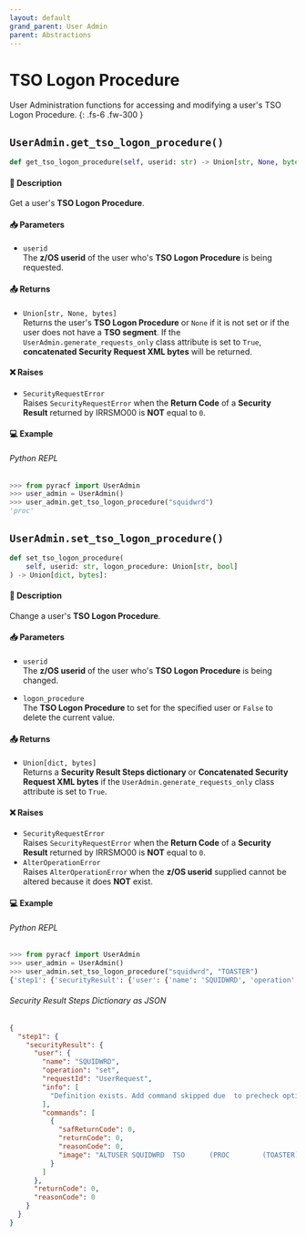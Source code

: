 ```yaml
---
layout: default
grand_parent: User Admin
parent: Abstractions
---
```


# TSO Logon Procedure

User Administration functions for accessing and modifying a user's TSO Logon Procedure. 
{: .fs-6 .fw-300 }

## `UserAdmin.get_tso_logon_procedure()`

```python
def get_tso_logon_procedure(self, userid: str) -> Union[str, None, bytes]:
```

#### 📄 Description

Get a user's **TSO Logon Procedure**.

#### 📥 Parameters
* `userid`<br>
  The **z/OS userid** of the user who's **TSO Logon Procedure** is being requested.

#### 📤 Returns
* `Union[str, None, bytes]`<br>
  Returns the user's **TSO Logon Procedure** or `None` if it is not set or if the user does not have a **TSO segment**. If the `UserAdmin.generate_requests_only` class attribute is set to `True`, **concatenated Security Request XML bytes** will be returned.

#### ❌ Raises
* `SecurityRequestError`<br>
  Raises `SecurityRequestError` when the **Return Code** of a **Security Result** returned by IRRSMO00 is **NOT** equal to `0`.

#### 💻 Example

###### Python REPL
```python
>>> from pyracf import UserAdmin
>>> user_admin = UserAdmin()
>>> user_admin.get_tso_logon_procedure("squidwrd")
'proc'
```

## `UserAdmin.set_tso_logon_procedure()`

```python
def set_tso_logon_procedure(
    self, userid: str, logon_procedure: Union[str, bool]
) -> Union[dict, bytes]:
```

#### 📄 Description

Change a user's **TSO Logon Procedure**.

#### 📥 Parameters
* `userid`<br>
  The **z/OS userid** of the user who's **TSO Logon Procedure** is being changed.

* `logon_procedure`<br>
  The **TSO Logon Procedure** to set for the specified user or `False` to delete the current value.

#### 📤 Returns
* `Union[dict, bytes]`<br>
  Returns a **Security Result Steps dictionary** or **Concatenated Security Request XML bytes** if the `UserAdmin.generate_requests_only` class attribute is set to `True`.

#### ❌ Raises
* `SecurityRequestError`<br>
  Raises `SecurityRequestError` when the **Return Code** of a **Security Result** returned by IRRSMO00 is **NOT** equal to `0`.
* `AlterOperationError`<br>
  Raises `AlterOperationError` when the **z/OS userid** supplied cannot be altered because it does **NOT** exist.

#### 💻 Example

###### Python REPL
```python
>>> from pyracf import UserAdmin
>>> user_admin = UserAdmin()
>>> user_admin.set_tso_logon_procedure("squidwrd", "TOASTER")
{'step1': {'securityResult': {'user': {'name': 'SQUIDWRD', 'operation': 'set', 'requestId': 'UserRequest', 'info': ['Definition exists. Add command skipped due  to precheck option'], 'commands': [{'safReturnCode': 0, 'returnCode': 0, 'reasonCode': 0, 'image': 'ALTUSER SQUIDWRD  TSO      (PROC        (TOASTER))'}]}, 'returnCode': 0, 'reasonCode': 0}}}
```

###### Security Result Steps Dictionary as JSON
```json
{
  "step1": {
    "securityResult": {
      "user": {
        "name": "SQUIDWRD",
        "operation": "set",
        "requestId": "UserRequest",
        "info": [
          "Definition exists. Add command skipped due  to precheck option"
        ],
        "commands": [
          {
            "safReturnCode": 0,
            "returnCode": 0,
            "reasonCode": 0,
            "image": "ALTUSER SQUIDWRD  TSO      (PROC        (TOASTER))"
          }
        ]
      },
      "returnCode": 0,
      "reasonCode": 0
    }
  }
}
```